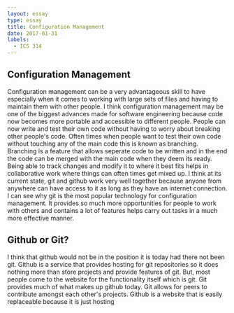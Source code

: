 ```yaml
---
layout: essay
type: essay
title: Configuration Management
date: 2017-01-31
labels:
  - ICS 314
---
```


## Configuration Management

Configuration management can be a very advantageous skill to have especially when it comes to working with large sets of files 
and having to maintain them with other people. I think configuration management may be one of the biggest advances made for 
software engineering because code now becomes more portable and accessible to different people. People can now write and test their
own code without having to worry about breaking other people's code. Often times when people want to test their own code without 
touching any of the main code this is known as branching. Branching is a feature that allows seperate code to be written and in the 
end the code can be merged with the main code when they deem its ready. Being able to track changes and modify it to where it best fits
helps in collaborative work where things can often times get mixed up. I think at its current state, git and github work very well together
because anyone from anywhere can have access to it as long as they have an internet connection. I can see why git is the most popular
technology for configuration management. It provides so much more opportunities for people to work with others and contains a lot of 
features helps carry out tasks in a much more effective manner.

## Github or Git?

I think that github would not be in the position it is today had there not been git. Github is a service that provides hosting for
git repositories so it does nothing more than store projects and provide features of git. But, most people come to the website
for the functionality itself which is git. Git provides much of what makes up github today. Git allows for peers to contribute 
amongst each other's projects. Github is a website that is easily replaceable because it is just hosting 
